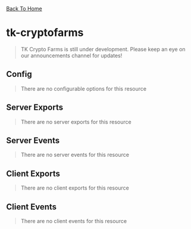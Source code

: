 [Back To Home](/)

# tk-cryptofarms

> TK Crypto Farms is still under development. Please keep an eye on our announcements channel for updates!

## Config

> There are no configurable options for this resource

## Server Exports

> There are no server exports for this resource

## Server Events

> There are no server events for this resource

## Client Exports

> There are no client exports for this resource

## Client Events

> There are no client events for this resource

